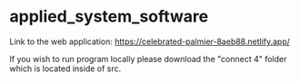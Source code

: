 # applied_system_software

Link to the web application: https://celebrated-palmier-8aeb88.netlify.app/

If you wish to run program locally please download the "connect 4" folder which is located inside of src.
